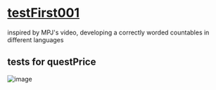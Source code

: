 # [testFirst001](https://github.com/UniBreakfast/testFirst001)

inspired by MPJ's video, developing a correctly worded countables in different languages

## tests for questPrice

![image](https://github.com/user-attachments/assets/52807897-c85a-49d7-88fe-c9c9c5fea3ef)
